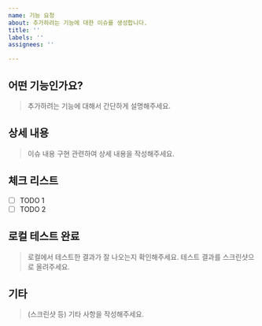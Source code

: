 ```yaml
---
name: 기능 요청
about: 추가하려는 기능에 대한 이슈를 생성합니다.
title: ''
labels: ''
assignees: ''

---
```


## 어떤 기능인가요?
> 추가하려는 기능에 대해서 간단하게 설명해주세요.


## 상세 내용
> 이슈 내용 구현 관련하여 상세 내용을 작성해주세요.

## 체크 리스트
- [ ] TODO 1
- [ ] TODO 2

## 로컬 테스트 완료
> 로컬에서 테스트한 결과가 잘 나오는지 확인해주세요.
> 테스트 결과를 스크린샷으로 올려주세요.

## 기타
> (스크린샷 등) 기타 사항을 작성해주세요.
